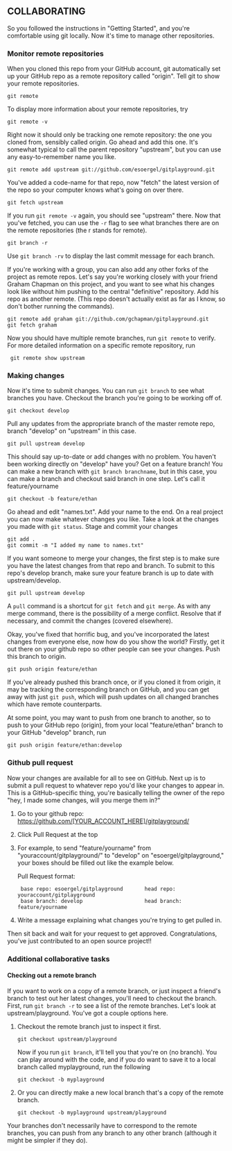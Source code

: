 ## COLLABORATING 

So you followed the instructions in "Getting Started", and you're comfortable using git locally.  Now it's time to manage other repositories.

### Monitor remote repositories

When you cloned this repo from your GitHub account, git automatically set up your GitHub repo as a remote repository called "origin".  Tell git to show your remote repositories.

    git remote

To display more information about your remote repositories, try

    git remote -v

Right now it should only be tracking one remote repository: the one you cloned from, sensibly called origin.  Go ahead and add this one.  It's somewhat typical to call the parent repository "upstream", but you can use any easy-to-remember name you like.

    git remote add upstream git://github.com/esoergel/gitplayground.git

You've added a code-name for that repo, now "fetch" the latest version of the repo so your computer knows what's going on over there.

    git fetch upstream

If you run `git remote -v` again, you should see "upstream" there.  Now that you've fetched, you can use the `-r` flag to see what branches there are on the remote repositories (the r stands for remote).

    git branch -r

Use `git branch -rv` to display the last commit message for each branch.

If you're working with a group, you can also add any other forks of the project as remote repos.  Let's say you're working closely with your friend Graham Chapman on this project, and you want to see what his changes look like without him pushing to the central "definitive" repository.  Add his repo as another remote. (This repo doesn't actually exist as far as I know, so don't bother running the commands).

    git remote add graham git://github.com/gchapman/gitplayground.git
    git fetch graham

Now you should have multiple remote branches, run `git remote` to verify.  
For more detailed information on a specific remote repository, run

     git remote show upstream


### Making changes

Now it's time to submit changes. You can run `git branch` to see what branches you have.  Checkout the branch you're going to be working off of.

    git checkout develop 

Pull any updates from the appropriate branch of the master remote repo, branch "develop" on "upstream" in this case.

    git pull upstream develop 

This should say up-to-date or add changes with no problem.  You haven't been working directly on "develop" have you?  Get on a feature branch!  You can make a new branch with `git branch branchname`, but in this case, you can make a branch and checkout said branch in one step.  Let's call it feature/yourname

    git checkout -b feature/ethan

Go ahead and edit "names.txt".  Add your name to the end.  On a real project you can now make whatever changes you like.  Take a look at the changes you made with `git status`.  Stage and commit your changes

    git add .
    git commit -m "I added my name to names.txt"

If you want someone to merge your changes, the first step is to make sure you have the latest changes from that repo and branch.  To submit to this repo's develop branch, make sure your feature branch is up to date with upstream/develop.

    git pull upstream develop

A `pull` command is a shortcut for `git fetch` and `git merge`.  As with any merge command, there is the possibility of a merge conflict.  Resolve that if necessary, and commit the changes (covered elsewhere).

Okay, you've fixed that horrific bug, and you've incorporated the latest changes from everyone else, now how do you show the world?  Firstly, get it out there on your github repo so other people can see your changes.  Push this branch to origin.

    git push origin feature/ethan

If you've already pushed this branch once, or if you cloned it from origin, it may be tracking the corresponding branch on GitHub, and you can get away with just `git push`, which will push updates on all changed branches which have remote counterparts.

At some point, you may want to push from one branch to another, so to push to your GitHub repo (origin), from your local "feature/ethan" branch to your GitHub "develop" branch, run

    git push origin feature/ethan:develop


### Github pull request

Now your changes are available for all to see on GitHub.  Next up is to submit a pull request to whatever repo you'd like your changes to appear in.  This is a GitHub-specific thing, you're basically telling the owner of the repo "hey, I made some changes, will you merge them in?"


1. Go to your github repo: https://github.com/[YOUR_ACCOUNT_HERE]/gitplayground/
1. Click Pull Request at the top
1. For example, to send "feature/yourname" from "youraccount/gitplayground/" to "develop" on "esoergel/gitplayground," your boxes should be filled out like the example below.

    Pull Request format:
    
        base repo: esoergel/gitplayground       head repo: youraccount/gitplayground 
        base branch: develop                    head branch: feature/yourname

1. Write a message explaining what changes you're trying to get pulled in.

Then sit back and wait for your request to get approved.  Congratulations, you've just contributed to an open source project!!


### Additional collaborative tasks

#### Checking out a remote branch

If you want to work on a copy of a remote branch, or just inspect a friend's branch to test out her latest changes, you'll need to checkout the branch. First, run `git branch -r` to see a list of the remote branches.  Let's look at upstream/playground. You've got a couple options here.

 1. Checkout the remote branch just to inspect it first.

        git checkout upstream/playground
    Now if you run `git branch`, it'll tell you that you're on (no branch).  You can play around with the code, and if you do want to save it to a local branch called myplayground, run the following

        git checkout -b myplayground

 1. Or you can directly make a new local branch that's a copy of the remote branch.

        git checkout -b myplayground upstream/playground


Your branches don't necessarily have to correspond to the remote branches, you can push from any branch to any other branch (although it might be simpler if they do).

